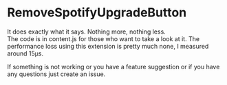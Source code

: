 # RemoveSpotifyUpgradeButton
It does exactly what it says. Nothing more, nothing less. <br>
The code is in content.js for those who want to take a look at it. The performance loss using this extension is pretty much none, I measured around 15μs.

If something is not working or you have a feature suggestion or if you have any questions just create an issue.
